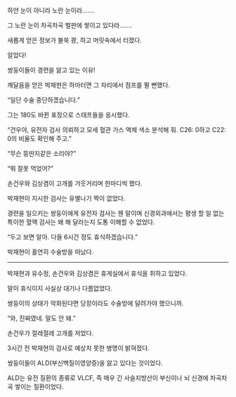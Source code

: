 하얀 눈이 아니라 노란 눈이라…….

그 노란 눈이 차곡차곡 벌판에 쌓이고 있다라…….

새롭게 얻은 정보가 불쑥 쾅, 하고 머릿속에서 터졌다.

알았다!

쌍둥이들이 경련을 앓고 있는 이유!

깨달음을 얻은 박재현은 하마터면 그 자리에서 점프를 뛸 뻔했다.

“일단 수술 중단하겠습니다.”

그는 180도 바뀐 표정으로 스태프들을 응시했다.

“건우야, 유전자 검사 의뢰하고 모세 혈관 가스 액체 색소 분석해 줘. C26: 0하고 C22: 0의 비율도 확인해 주고.”

“무슨 뚱딴지같은 소리야?”

“뭐 잘못 먹었어?”

손건우와 김상겸이 고개를 갸웃거리며 한마디씩 했다.

박재현이 지시한 검사는 유별나기 짝이 없었다.

경련을 일으키는 쌍둥이에게 유전자 검사는 웬 말이며 신경외과에서는 평생 할 일 없는 특이한 혈액 검사는 왜 해 달라는지 도통 이해할 수 없었다.

“두고 보면 알아. 다들 6시간 정도 휴식하겠습니다.”

박재현이 홀연히 수술방을 떠났다.

* * *

박재현과 유수정, 손건우와 김상겸은 휴게실에서 휴식을 취하고 있었다.

말이 휴식이지 사실상 대기나 다름없었다.

쌍둥이의 상태가 악화된다면 당장이라도 수술방에 달려가야 했으니까.

“와, 진짜였네. 말도 안 돼.”

손건우가 절레절레 고개를 저었다.

3시간 전 박재현의 검사로 예상치 못한 병명이 밝혀졌다.

쌍둥이들이 ALD(부신백질이영양증)을 앓고 있다는 것이었다.

ALD는 유전 질환의 종류로 VLCF, 즉 매우 긴 사슬지방산이 부신이나 뇌 신경에 차곡차곡 쌓이는 질환이었다.